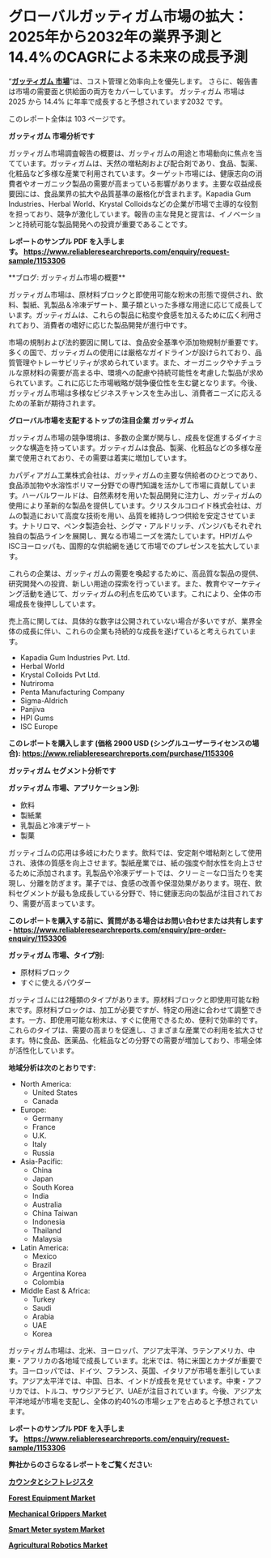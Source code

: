 <p><h1>グローバルガッティガム市場の拡大：2025年から2032年の業界予測と14.4%のCAGRによる未来の成長予測</h1></p><p>&ldquo;<strong><a href="https://www.reliableresearchreports.com/ghatti-gum-r1153306?utm_campaign=110&utm_medium=9&utm_source=Github&utm_content=ia&utm_term=20022025&utm_id=ghatti-gum">ガッティガム 市場</a></strong>&rdquo;は、コスト管理と効率向上を優先します。 さらに、報告書は市場の需要面と供給面の両方をカバーしています。 ガッティガム 市場は 2025 から 14.4% に年率で成長すると予想されています2032 です。</p>
<p>このレポート全体は 103 ページです。</p>
<p><strong>ガッティガム 市場分析です</strong></p>
<p><p>ガッティガム市場調査報告の概要は、ガッティガムの用途と市場動向に焦点を当てています。ガッティガムは、天然の増粘剤および配合剤であり、食品、製薬、化粧品など多様な産業で利用されています。ターゲット市場には、健康志向の消費者やオーガニック製品の需要が高まっている影響があります。主要な収益成長要因には、食品業界の拡大や品質基準の厳格化が含まれます。Kapadia Gum Industries、Herbal World、Krystal Colloidsなどの企業が市場で主導的な役割を担っており、競争が激化しています。報告の主な発見と提言は、イノベーションと持続可能な製品開発への投資が重要であることです。</p></p>
<p><strong>レポートのサンプル PDF を入手します。&nbsp;<a href="https://www.reliableresearchreports.com/enquiry/request-sample/1153306?utm_campaign=110&utm_medium=9&utm_source=Github&utm_content=ia&utm_term=20022025&utm_id=ghatti-gum">https://www.reliableresearchreports.com/enquiry/request-sample/1153306</a></strong></p>
<p><p>**ブログ: ガッティガム市場の概要**</p><p>ガッティガム市場は、原材料ブロックと即使用可能な粉末の形態で提供され、飲料、製紙、乳製品＆冷凍デザート、菓子類といった多様な用途に応じて成長しています。ガッティガムは、これらの製品に粘度や食感を加えるために広く利用されており、消費者の嗜好に応じた製品開発が進行中です。</p><p>市場の規制および法的要因に関しては、食品安全基準や添加物規制が重要です。多くの国で、ガッティガムの使用には厳格なガイドラインが設けられており、品質管理やトレーサビリティが求められています。また、オーガニックやナチュラルな原材料の需要が高まる中、環境への配慮や持続可能性を考慮した製品が求められています。これに応じた市場戦略が競争優位性を生む鍵となります。今後、ガッティガム市場は多様なビジネスチャンスを生み出し、消費者ニーズに応えるための革新が期待されます。</p></p>
<p><strong>グローバル市場を支配するトップの注目企業 ガッティガム</strong></p>
<p><p>ガッティガム市場の競争環境は、多数の企業が関与し、成長を促進するダイナミックな構造を持っています。ガッティガムは食品、製薬、化粧品などの多様な産業で使用されており、その需要は着実に増加しています。</p><p>カパディアガム工業株式会社は、ガッティガムの主要な供給者のひとつであり、食品添加物や水溶性ポリマー分野での専門知識を活かして市場に貢献しています。ハーバルワールドは、自然素材を用いた製品開発に注力し、ガッティガムの使用により革新的な製品を提供しています。クリスタルコロイド株式会社は、ガムの製造において高度な技術を用い、品質を維持しつつ供給を安定させています。ナトリロマ、ペンタ製造会社、シグマ・アルドリッチ、パンジバもそれぞれ独自の製品ラインを展開し、異なる市場ニーズを満たしています。HPIガムやISCヨーロッパも、国際的な供給網を通じて市場でのプレゼンスを拡大しています。</p><p>これらの企業は、ガッティガムの需要を喚起するために、高品質な製品の提供、研究開発への投資、新しい用途の探索を行っています。また、教育やマーケティング活動を通じて、ガッティガムの利点を広めています。これにより、全体の市場成長を後押ししています。</p><p>売上高に関しては、具体的な数字は公開されていない場合が多いですが、業界全体の成長に伴い、これらの企業も持続的な成長を遂げていると考えられています。</p></p>
<p><ul><li>Kapadia Gum Industries Pvt. Ltd.</li><li>Herbal World</li><li>Krystal Colloids Pvt Ltd.</li><li>Nutriroma</li><li>Penta Manufacturing Company</li><li>Sigma-Aldrich</li><li>Panjiva</li><li>HPI Gums</li><li>ISC Europe</li></ul></p>
<p><strong>このレポートを購入します (価格 2900 USD (シングルユーザーライセンスの場合):&nbsp;<a href="https://www.reliableresearchreports.com/purchase/1153306?utm_campaign=110&utm_medium=9&utm_source=Github&utm_content=ia&utm_term=20022025&utm_id=ghatti-gum">https://www.reliableresearchreports.com/purchase/1153306</a></strong></p>
<p><strong>ガッティガム セグメント分析です</strong></p>
<p><strong>ガッティガム 市場、アプリケーション別:</strong></p>
<p><ul><li>飲料</li><li>製紙業</li><li>乳製品と冷凍デザート</li><li>製菓</li></ul></p>
<p><p>ガッティゴムの応用は多岐にわたります。飲料では、安定剤や増粘剤として使用され、液体の質感を向上させます。製紙産業では、紙の強度や耐水性を向上させるために添加されます。乳製品や冷凍デザートでは、クリーミーな口当たりを実現し、分離を防ぎます。菓子では、食感の改善や保湿効果があります。現在、飲料セグメントが最も急成長している分野で、特に健康志向の製品が注目されており、需要が高まっています。</p></p>
<p><strong>このレポートを購入する前に、質問がある場合はお問い合わせまたは共有します - <a href="https://www.reliableresearchreports.com/enquiry/pre-order-enquiry/1153306?utm_campaign=110&utm_medium=9&utm_source=Github&utm_content=ia&utm_term=20022025&utm_id=ghatti-gum">https://www.reliableresearchreports.com/enquiry/pre-order-enquiry/1153306</a></strong></p>
<p><strong>ガッティガム 市場、タイプ別:</strong></p>
<p><ul><li>原材料ブロック</li><li>すぐに使えるパウダー</li></ul></p>
<p><p>ガッティゴムには2種類のタイプがあります。原材料ブロックと即使用可能な粉末です。原材料ブロックは、加工が必要ですが、特定の用途に合わせて調整できます。一方、即使用可能な粉末は、すぐに使用できるため、便利で効率的です。これらのタイプは、需要の高まりを促進し、さまざまな産業での利用を拡大させます。特に食品、医薬品、化粧品などの分野での需要が増加しており、市場全体が活性化しています。</p></p>
<p><strong>地域分析は次のとおりです:</strong></p>
<p><ul>
    <li>
        North America:
        <ul>
            <li>United States</li>
            <li>Canada</li>
        </ul>
    </li>
    <li>
        Europe:
        <ul>
            <li>Germany</li>
            <li>France</li>
            <li>U.K.</li>
            <li>Italy</li>
            <li>Russia</li>
        </ul>
    </li>
    <li>
        Asia-Pacific:
        <ul>
            <li>China</li>
            <li>Japan</li>
            <li>South Korea</li>
            <li>India</li>
            <li>Australia</li>
            <li>China Taiwan</li>
            <li>Indonesia</li>
            <li>Thailand</li>
            <li>Malaysia</li>
        </ul>
    </li>
    <li>
        Latin America:
        <ul>
            <li>Mexico</li>
            <li>Brazil</li>
            <li>Argentina Korea</li>
            <li>Colombia</li>
        </ul>
    </li>
    <li>
        Middle East & Africa:
        <ul>
            <li>Turkey</li>
            <li>Saudi</li>
            <li>Arabia</li>
            <li>UAE</li>
            <li>Korea</li>
        </ul>
    </li>
    </ul></p>
<p><p>ガッティガム市場は、北米、ヨーロッパ、アジア太平洋、ラテンアメリカ、中東・アフリカの各地域で成長しています。北米では、特に米国とカナダが重要です。ヨーロッパでは、ドイツ、フランス、英国、イタリアが市場を牽引しています。アジア太平洋では、中国、日本、インドが成長を見せています。中東・アフリカでは、トルコ、サウジアラビア、UAEが注目されています。今後、アジア太平洋地域が市場を支配し、全体の約40%の市場シェアを占めると予想されています。</p></p>
<p><strong>レポートのサンプル PDF を入手します。&nbsp;<a href="https://www.reliableresearchreports.com/enquiry/request-sample/1153306?utm_campaign=110&utm_medium=9&utm_source=Github&utm_content=ia&utm_term=20022025&utm_id=ghatti-gum">https://www.reliableresearchreports.com/enquiry/request-sample/1153306</a></strong></p>
<p><strong></strong></p>
<p><strong></strong></p>
<p><strong></strong></p>
<p><strong></strong></p>
<p><strong>弊社からのさらなるレポートをご覧ください:</strong></p>
<p><strong><p><a href="https://github.com/lababdou/Market-Research-Report-List-6/blob/main/912533138276.md?utm_campaign=110&utm_medium=9&utm_source=Github&utm_content=ia&utm_term=20022025&utm_id=ghatti-gum">カウンタとシフトレジスタ</a></p><p><a href="https://github.com/mqhayigurbaj/Market-Research-Report-List-1/blob/main/forest-equipment-market.md?utm_campaign=110&utm_medium=9&utm_source=Github&utm_content=ia&utm_term=20022025&utm_id=ghatti-gum">Forest Equipment Market</a></p><p><a href="https://github.com/shafriusizi/Market-Research-Report-List-1/blob/main/mechanical-grippers-market.md?utm_campaign=110&utm_medium=9&utm_source=Github&utm_content=ia&utm_term=20022025&utm_id=ghatti-gum">Mechanical Grippers Market</a></p><p><a href="https://github.com/lefiobakali/Market-Research-Report-List-1/blob/main/smart-meter-system-market.md?utm_campaign=110&utm_medium=9&utm_source=Github&utm_content=ia&utm_term=20022025&utm_id=ghatti-gum">Smart Meter system Market</a></p><p><a href="https://github.com/stickkinkel/Market-Research-Report-List-1/blob/main/agricultural-robotics-market.md?utm_campaign=110&utm_medium=9&utm_source=Github&utm_content=ia&utm_term=20022025&utm_id=ghatti-gum">Agricultural Robotics Market</a></p></strong></p>